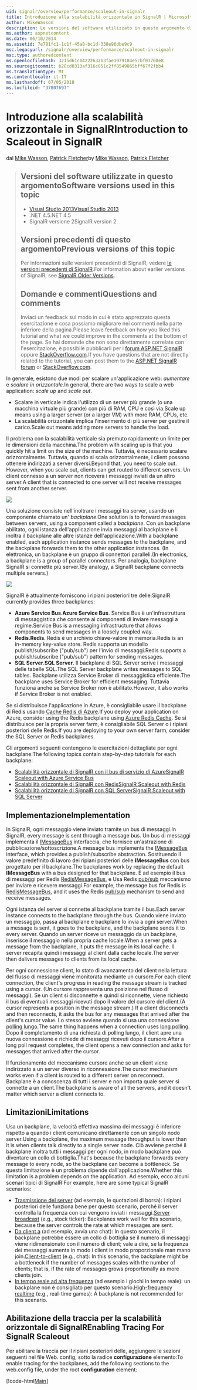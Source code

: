 ```yaml
---
uid: signalr/overview/performance/scaleout-in-signalr
title: Introduzione alla scalabilità orizzontale in SignalR | Microsoft Docs
author: MikeWasson
description: Le versioni del software utilizzato in questo argomento di Visual Studio 2013 .NET 4.5 SignalR le versioni precedenti la versione 2 di questo argomento per informazioni sulle versioni precedenti di...
ms.author: aspnetcontent
ms.date: 06/10/2014
ms.assetid: 7e781fc1-1c1f-45a8-bc1d-338e96dbe9c9
msc.legacyurl: /signalr/overview/performance/scaleout-in-signalr
msc.type: authoredcontent
ms.openlocfilehash: 3215d61c04222632b3fae1079184e5cbf03708e8
ms.sourcegitcommit: b28cd0313af316c051c2ff8549865bff67f2fbb4
ms.translationtype: MT
ms.contentlocale: it-IT
ms.lasthandoff: 07/05/2018
ms.locfileid: "37807697"
---
```

<a name="introduction-to-scaleout-in-signalr"></a><span data-ttu-id="07387-103">Introduzione alla scalabilità orizzontale in SignalR</span><span class="sxs-lookup"><span data-stu-id="07387-103">Introduction to Scaleout in SignalR</span></span>
====================
<span data-ttu-id="07387-104">dal [Mike Wasson](https://github.com/MikeWasson), [Patrick Fletcher](https://github.com/pfletcher)</span><span class="sxs-lookup"><span data-stu-id="07387-104">by [Mike Wasson](https://github.com/MikeWasson), [Patrick Fletcher](https://github.com/pfletcher)</span></span>

> ## <a name="software-versions-used-in-this-topic"></a><span data-ttu-id="07387-105">Versioni del software utilizzate in questo argomento</span><span class="sxs-lookup"><span data-stu-id="07387-105">Software versions used in this topic</span></span>
> 
> 
> - [<span data-ttu-id="07387-106">Visual Studio 2013</span><span class="sxs-lookup"><span data-stu-id="07387-106">Visual Studio 2013</span></span>](https://www.microsoft.com/visualstudio/eng/2013-downloads)
> - <span data-ttu-id="07387-107">.NET 4.5</span><span class="sxs-lookup"><span data-stu-id="07387-107">.NET 4.5</span></span>
> - <span data-ttu-id="07387-108">SignalR versione 2</span><span class="sxs-lookup"><span data-stu-id="07387-108">SignalR version 2</span></span>
>   
> 
> 
> ## <a name="previous-versions-of-this-topic"></a><span data-ttu-id="07387-109">Versioni precedenti di questo argomento</span><span class="sxs-lookup"><span data-stu-id="07387-109">Previous versions of this topic</span></span>
> 
> <span data-ttu-id="07387-110">Per informazioni sulle versioni precedenti di SignalR, vedere [le versioni precedenti di SignalR](../older-versions/index.md).</span><span class="sxs-lookup"><span data-stu-id="07387-110">For information about earlier versions of SignalR, see [SignalR Older Versions](../older-versions/index.md).</span></span>
> 
> ## <a name="questions-and-comments"></a><span data-ttu-id="07387-111">Domande e commenti</span><span class="sxs-lookup"><span data-stu-id="07387-111">Questions and comments</span></span>
> 
> <span data-ttu-id="07387-112">Inviaci un feedback sul modo in cui è stato apprezzato questa esercitazione e cosa possiamo migliorare nei commenti nella parte inferiore della pagina.</span><span class="sxs-lookup"><span data-stu-id="07387-112">Please leave feedback on how you liked this tutorial and what we could improve in the comments at the bottom of the page.</span></span> <span data-ttu-id="07387-113">Se hai domande che non sono direttamente correlate con l'esercitazione, è possibile pubblicarli per i [forum ASP.NET SignalR](https://forums.asp.net/1254.aspx/1?ASP+NET+SignalR) oppure [StackOverflow.com](http://stackoverflow.com/).</span><span class="sxs-lookup"><span data-stu-id="07387-113">If you have questions that are not directly related to the tutorial, you can post them to the [ASP.NET SignalR forum](https://forums.asp.net/1254.aspx/1?ASP+NET+SignalR) or [StackOverflow.com](http://stackoverflow.com/).</span></span>


<span data-ttu-id="07387-114">In generale, esistono due modi per scalare un'applicazione web: *aumentare* e *scalare in orizzontale*.</span><span class="sxs-lookup"><span data-stu-id="07387-114">In general, there are two ways to scale a web application: *scale up* and *scale out*.</span></span>

- <span data-ttu-id="07387-115">Scalare in verticale indica l'utilizzo di un server più grande (o una macchina virtuale più grande) con più di RAM, CPU e così via.</span><span class="sxs-lookup"><span data-stu-id="07387-115">Scale up means using a larger server (or a larger VM) with more RAM, CPUs, etc.</span></span>
- <span data-ttu-id="07387-116">La scalabilità orizzontale implica l'inserimento di più server per gestire il carico.</span><span class="sxs-lookup"><span data-stu-id="07387-116">Scale out means adding more servers to handle the load.</span></span>

<span data-ttu-id="07387-117">Il problema con la scalabilità verticale sia premuto rapidamente un limite per le dimensioni della macchina.</span><span class="sxs-lookup"><span data-stu-id="07387-117">The problem with scaling up is that you quickly hit a limit on the size of the machine.</span></span> <span data-ttu-id="07387-118">Tuttavia, è necessario scalare orizzontalmente. Tuttavia, quando si scala orizzontalmente, i client possono ottenere indirizzati a server diversi.</span><span class="sxs-lookup"><span data-stu-id="07387-118">Beyond that, you need to scale out. However, when you scale out, clients can get routed to different servers.</span></span> <span data-ttu-id="07387-119">Un client connesso a un server non riceverà i messaggi inviati da un altro server.</span><span class="sxs-lookup"><span data-stu-id="07387-119">A client that is connected to one server will not receive messages sent from another server.</span></span>

![](scaleout-in-signalr/_static/image1.png)

<span data-ttu-id="07387-120">Una soluzione consiste nell'inoltrare i messaggi tra server, usando un componente chiamato un' *backplane*.</span><span class="sxs-lookup"><span data-stu-id="07387-120">One solution is to forward messages between servers, using a component called a *backplane*.</span></span> <span data-ttu-id="07387-121">Con un backplane abilitato, ogni istanza dell'applicazione invia messaggi al backplane e li inoltra il backplane alle altre istanze dell'applicazione.</span><span class="sxs-lookup"><span data-stu-id="07387-121">With a backplane enabled, each application instance sends messages to the backplane, and the backplane forwards them to the other application instances.</span></span> <span data-ttu-id="07387-122">(In elettronica, un backplane è un gruppo di connettori paralleli.</span><span class="sxs-lookup"><span data-stu-id="07387-122">(In electronics, a backplane is a group of parallel connectors.</span></span> <span data-ttu-id="07387-123">Per analogia, backplane SignalR si connette più server.)</span><span class="sxs-lookup"><span data-stu-id="07387-123">By analogy, a SignalR backplane connects multiple servers.)</span></span>

![](scaleout-in-signalr/_static/image2.png)

<span data-ttu-id="07387-124">SignalR è attualmente forniscono i ripiani posteriori tre delle:</span><span class="sxs-lookup"><span data-stu-id="07387-124">SignalR currently provides three backplanes:</span></span>

- <span data-ttu-id="07387-125">**Azure Service Bus**.</span><span class="sxs-lookup"><span data-stu-id="07387-125">**Azure Service Bus**.</span></span> <span data-ttu-id="07387-126">Service Bus è un'infrastruttura di messaggistica che consente ai componenti di inviare messaggi a regime.</span><span class="sxs-lookup"><span data-stu-id="07387-126">Service Bus is a messaging infrastructure that allows components to send messages in a loosely coupled way.</span></span>
- <span data-ttu-id="07387-127">**Redis**.</span><span class="sxs-lookup"><span data-stu-id="07387-127">**Redis**.</span></span> <span data-ttu-id="07387-128">Redis è un archivio chiave-valore in memoria.</span><span class="sxs-lookup"><span data-stu-id="07387-128">Redis is an in-memory key-value store.</span></span> <span data-ttu-id="07387-129">Redis supporta un modello publish/subscribe ("pub/sub") per l'invio di messaggi.</span><span class="sxs-lookup"><span data-stu-id="07387-129">Redis supports a publish/subscribe ("pub/sub") pattern for sending messages.</span></span>
- <span data-ttu-id="07387-130">**SQL Server**.</span><span class="sxs-lookup"><span data-stu-id="07387-130">**SQL Server**.</span></span> <span data-ttu-id="07387-131">Il backplane di SQL Server scrive i messaggi delle tabelle SQL.</span><span class="sxs-lookup"><span data-stu-id="07387-131">The SQL Server backplane writes messages to SQL tables.</span></span> <span data-ttu-id="07387-132">Backplane utilizza Service Broker di messaggistica efficiente.</span><span class="sxs-lookup"><span data-stu-id="07387-132">The backplane uses Service Broker for efficient messaging.</span></span> <span data-ttu-id="07387-133">Tuttavia funziona anche se Service Broker non è abilitato.</span><span class="sxs-lookup"><span data-stu-id="07387-133">However, it also works if Service Broker is not enabled.</span></span>

<span data-ttu-id="07387-134">Se si distribuisce l'applicazione in Azure, è consigliabile usare il backplane di Redis usando [Cache Redis di Azure](https://azure.microsoft.com/services/cache/).</span><span class="sxs-lookup"><span data-stu-id="07387-134">If you deploy your application on Azure, consider using the Redis backplane using [Azure Redis Cache](https://azure.microsoft.com/services/cache/).</span></span> <span data-ttu-id="07387-135">Se si distribuisce per la propria server farm, è consigliabile SQL Server o i ripiani posteriori delle Redis.</span><span class="sxs-lookup"><span data-stu-id="07387-135">If you are deploying to your own server farm, consider the SQL Server or Redis backplanes.</span></span>

<span data-ttu-id="07387-136">Gli argomenti seguenti contengono le esercitazioni dettagliate per ogni backplane:</span><span class="sxs-lookup"><span data-stu-id="07387-136">The following topics contain step-by-step tutorials for each backplane:</span></span>

- [<span data-ttu-id="07387-137">Scalabilità orizzontale di SignalR con il bus di servizio di Azure</span><span class="sxs-lookup"><span data-stu-id="07387-137">SignalR Scaleout with Azure Service Bus</span></span>](scaleout-with-windows-azure-service-bus.md)
- [<span data-ttu-id="07387-138">Scalabilità orizzontale di SignalR con Redis</span><span class="sxs-lookup"><span data-stu-id="07387-138">SignalR Scaleout with Redis</span></span>](scaleout-with-redis.md)
- [<span data-ttu-id="07387-139">Scalabilità orizzontale di SignalR con SQL Server</span><span class="sxs-lookup"><span data-stu-id="07387-139">SignalR Scaleout with SQL Server</span></span>](scaleout-with-sql-server.md)

## <a name="implementation"></a><span data-ttu-id="07387-140">Implementazione</span><span class="sxs-lookup"><span data-stu-id="07387-140">Implementation</span></span>

<span data-ttu-id="07387-141">In SignalR, ogni messaggio viene inviato tramite un bus di messaggi.</span><span class="sxs-lookup"><span data-stu-id="07387-141">In SignalR, every message is sent through a message bus.</span></span> <span data-ttu-id="07387-142">Un bus di messaggi implementa il [IMessageBus](https://msdn.microsoft.com/library/microsoft.aspnet.signalr.messaging.imessagebus(v=vs.100).aspx) interfaccia, che fornisce un'astrazione di pubblicazione/sottoscrizione.</span><span class="sxs-lookup"><span data-stu-id="07387-142">A message bus implements the [IMessageBus](https://msdn.microsoft.com/library/microsoft.aspnet.signalr.messaging.imessagebus(v=vs.100).aspx) interface, which provides a publish/subscribe abstraction.</span></span> <span data-ttu-id="07387-143">Sostituendo il valore predefinito di lavoro dei ripiani posteriori delle **IMessageBus** con bus progettato per il backplane.</span><span class="sxs-lookup"><span data-stu-id="07387-143">The backplanes work by replacing the default **IMessageBus** with a bus designed for that backplane.</span></span> <span data-ttu-id="07387-144">È ad esempio il bus di messaggi per Redis [RedisMessageBus](https://msdn.microsoft.com/library/microsoft.aspnet.signalr.redis.redismessagebus(v=vs.100).aspx), e Usa Redis [pub/sub](http://redis.io/topics/pubsub) meccanismo per inviare e ricevere messaggi.</span><span class="sxs-lookup"><span data-stu-id="07387-144">For example, the message bus for Redis is [RedisMessageBus](https://msdn.microsoft.com/library/microsoft.aspnet.signalr.redis.redismessagebus(v=vs.100).aspx), and it uses the Redis [pub/sub](http://redis.io/topics/pubsub) mechanism to send and receive messages.</span></span>

<span data-ttu-id="07387-145">Ogni istanza del server si connette al backplane tramite il bus.</span><span class="sxs-lookup"><span data-stu-id="07387-145">Each server instance connects to the backplane through the bus.</span></span> <span data-ttu-id="07387-146">Quando viene inviato un messaggio, passa al backplane e backplane lo invia a ogni server.</span><span class="sxs-lookup"><span data-stu-id="07387-146">When a message is sent, it goes to the backplane, and the backplane sends it to every server.</span></span> <span data-ttu-id="07387-147">Quando un server riceve un messaggio da un backplane, inserisce il messaggio nella propria cache locale.</span><span class="sxs-lookup"><span data-stu-id="07387-147">When a server gets a message from the backplane, it puts the message in its local cache.</span></span> <span data-ttu-id="07387-148">Il server recapita quindi i messaggi al client dalla cache locale.</span><span class="sxs-lookup"><span data-stu-id="07387-148">The server then delivers messages to clients from its local cache.</span></span>

<span data-ttu-id="07387-149">Per ogni connessione client, lo stato di avanzamento del client nella lettura del flusso di messaggi viene monitorata mediante un cursore.</span><span class="sxs-lookup"><span data-stu-id="07387-149">For each client connection, the client's progress in reading the message stream is tracked using a cursor.</span></span> <span data-ttu-id="07387-150">(Un cursore rappresenta una posizione nel flusso di messaggi). Se un client si disconnette e quindi si riconnette, viene richiesto il bus di eventuali messaggi ricevuti dopo il valore del cursore del client.</span><span class="sxs-lookup"><span data-stu-id="07387-150">(A cursor represents a position in the message stream.) If a client disconnects and then reconnects, it asks the bus for any messages that arrived after the client's cursor value.</span></span> <span data-ttu-id="07387-151">Lo stesso avviene quando si usa una connessione [polling lungo](../getting-started/introduction-to-signalr.md#transports).</span><span class="sxs-lookup"><span data-stu-id="07387-151">The same thing happens when a connection uses [long polling](../getting-started/introduction-to-signalr.md#transports).</span></span> <span data-ttu-id="07387-152">Dopo il completamento di una richiesta di polling lungo, il client apre una nuova connessione e richiede di messaggi ricevuti dopo il cursore.</span><span class="sxs-lookup"><span data-stu-id="07387-152">After a long poll request completes, the client opens a new connection and asks for messages that arrived after the cursor.</span></span>

<span data-ttu-id="07387-153">Il funzionamento del meccanismo cursore anche se un client viene indirizzato a un server diverso in riconnessione.</span><span class="sxs-lookup"><span data-stu-id="07387-153">The cursor mechanism works even if a client is routed to a different server on reconnect.</span></span> <span data-ttu-id="07387-154">Backplane è a conoscenza di tutti i server e non importa quale server si connette a un client.</span><span class="sxs-lookup"><span data-stu-id="07387-154">The backplane is aware of all the servers, and it doesn't matter which server a client connects to.</span></span>

## <a name="limitations"></a><span data-ttu-id="07387-155">Limitazioni</span><span class="sxs-lookup"><span data-stu-id="07387-155">Limitations</span></span>

<span data-ttu-id="07387-156">Usa un backplane, la velocità effettiva massima dei messaggi è inferiore rispetto a quando i client comunicano direttamente con un singolo nodo server.</span><span class="sxs-lookup"><span data-stu-id="07387-156">Using a backplane, the maximum message throughput is lower than it is when clients talk directly to a single server node.</span></span> <span data-ttu-id="07387-157">Ciò avviene perché il backplane inoltra tutti i messaggi per ogni nodo, in modo backplane può diventare un collo di bottiglia.</span><span class="sxs-lookup"><span data-stu-id="07387-157">That's because the backplane forwards every message to every node, so the backplane can become a bottleneck.</span></span> <span data-ttu-id="07387-158">Se questa limitazione è un problema dipende dall'applicazione.</span><span class="sxs-lookup"><span data-stu-id="07387-158">Whether this limitation is a problem depends on the application.</span></span> <span data-ttu-id="07387-159">Ad esempio, ecco alcuni scenari tipici di SignalR:</span><span class="sxs-lookup"><span data-stu-id="07387-159">For example, here are some typical SignalR scenarios:</span></span>

- <span data-ttu-id="07387-160">[Trasmissione del server](../getting-started/tutorial-server-broadcast-with-signalr.md) (ad esempio, le quotazioni di borsa): i ripiani posteriori delle funziona bene per questo scenario, perché il server controlla la frequenza con cui vengono inviati i messaggi.</span><span class="sxs-lookup"><span data-stu-id="07387-160">[Server broadcast](../getting-started/tutorial-server-broadcast-with-signalr.md) (e.g., stock ticker): Backplanes work well for this scenario, because the server controls the rate at which messages are sent.</span></span>
- <span data-ttu-id="07387-161">[Da client a](../getting-started/tutorial-getting-started-with-signalr.md) (ad esempio, avvia una chat): In questo scenario, il backplane potrebbe essere un collo di bottiglia se il numero di messaggi viene ridimensionato con il numero di client; vale a dire, se la frequenza dei messaggi aumenta in modo i client in modo proporzionale man mano join.</span><span class="sxs-lookup"><span data-stu-id="07387-161">[Client-to-client](../getting-started/tutorial-getting-started-with-signalr.md) (e.g., chat): In this scenario, the backplane might be a bottleneck if the number of messages scales with the number of clients; that is, if the rate of messages grows proportionally as more clients join.</span></span>
- <span data-ttu-id="07387-162">[In tempo reale ad alta frequenza](../getting-started/tutorial-high-frequency-realtime-with-signalr.md) (ad esempio i giochi in tempo reale): un backplane non è consigliato per questo scenario.</span><span class="sxs-lookup"><span data-stu-id="07387-162">[High-frequency realtime](../getting-started/tutorial-high-frequency-realtime-with-signalr.md) (e.g., real-time games): A backplane is not recommended for this scenario.</span></span>

## <a name="enabling-tracing-for-signalr-scaleout"></a><span data-ttu-id="07387-163">Abilitazione della traccia per la scalabilità orizzontale di SignalR</span><span class="sxs-lookup"><span data-stu-id="07387-163">Enabling Tracing For SignalR Scaleout</span></span>

<span data-ttu-id="07387-164">Per abilitare la traccia per il ripiani posteriori delle, aggiungere le sezioni seguenti nel file Web. config, sotto la radice **configurazione** elemento:</span><span class="sxs-lookup"><span data-stu-id="07387-164">To enable tracing for the backplanes, add the following sections to the web.config file, under the root **configuration** element:</span></span>

[!code-html[Main](scaleout-in-signalr/samples/sample1.html)]
